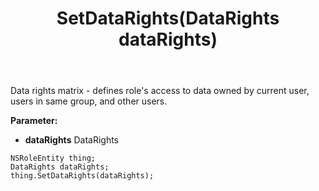 ﻿---
uid: crmscript_ref_NSRoleEntity_SetDataRights
title: SetDataRights(DataRights dataRights)
intellisense: NSRoleEntity.SetDataRights
keywords: NSRoleEntity, GetDataRights
so.topic: reference
---

Data rights matrix - defines role's access to data owned by current user, users in same group, and other users.

**Parameter:** 
 - **dataRights** DataRights

```crmscript
NSRoleEntity thing;
DataRights dataRights;
thing.SetDataRights(dataRights);
```

